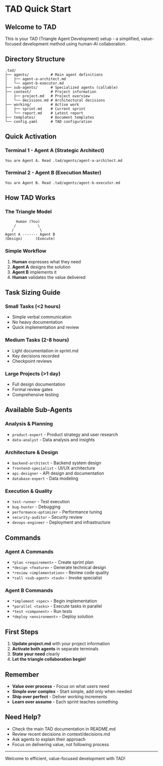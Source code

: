 # TAD Quick Start

## Welcome to TAD
This is your TAD (Triangle Agent Development) setup - a simplified, value-focused development method using human-AI collaboration.

## Directory Structure
```
.tad/
├── agents/          # Main agent definitions
│   ├── agent-a-architect.md
│   └── agent-b-executor.md
├── sub-agents/      # Specialized agents (callable)
├── context/         # Project information
│   ├── project.md   # Project overview
│   └── decisions.md # Architectural decisions
├── working/         # Active work
│   ├── sprint.md    # Current sprint
│   └── report.md    # Latest report
├── templates/       # Document templates
└── config.yaml      # TAD configuration
```

## Quick Activation

### Terminal 1 - Agent A (Strategic Architect)
```
You are Agent A. Read .tad/agents/agent-a-architect.md
```

### Terminal 2 - Agent B (Execution Master)
```
You are Agent B. Read .tad/agents/agent-b-executor.md
```

## How TAD Works

### The Triangle Model
```
     Human (You)
    /          \
   /            \
Agent A ------- Agent B
(Design)      (Execute)
```

### Simple Workflow
1. **Human** expresses what they need
2. **Agent A** designs the solution
3. **Agent B** implements it
4. **Human** validates the value delivered

## Task Sizing Guide

### Small Tasks (<2 hours)
- Simple verbal communication
- No heavy documentation
- Quick implementation and review

### Medium Tasks (2-8 hours)
- Light documentation in sprint.md
- Key decisions recorded
- Checkpoint reviews

### Large Projects (>1 day)
- Full design documentation
- Formal review gates
- Comprehensive testing

## Available Sub-Agents

### Analysis & Planning
- `product-expert` - Product strategy and user research
- `data-analyst` - Data analysis and insights

### Architecture & Design
- `backend-architect` - Backend system design
- `frontend-specialist` - UI/UX architecture
- `api-designer` - API design and documentation
- `database-expert` - Data modeling

### Execution & Quality
- `test-runner` - Test execution
- `bug-hunter` - Debugging
- `performance-optimizer` - Performance tuning
- `security-auditor` - Security review
- `devops-engineer` - Deployment and infrastructure

## Commands

### Agent A Commands
- `*plan <requirement>` - Create sprint plan
- `*design <feature>` - Generate technical design
- `*review <implementation>` - Review code quality
- `*call <sub-agent> <task>` - Invoke specialist

### Agent B Commands
- `*implement <spec>` - Begin implementation
- `*parallel <tasks>` - Execute tasks in parallel
- `*test <component>` - Run tests
- `*deploy <environment>` - Deploy solution

## First Steps

1. **Update project.md** with your project information
2. **Activate both agents** in separate terminals
3. **State your need** clearly
4. **Let the triangle collaboration begin!**

## Remember

- **Value over process** - Focus on what users need
- **Simple over complex** - Start simple, add only when needed
- **Ship over perfect** - Deliver working increments
- **Learn over assume** - Each sprint teaches something

## Need Help?

- Check the main TAD documentation in README.md
- Review recent decisions in context/decisions.md
- Ask agents to explain their approach
- Focus on delivering value, not following process

---

Welcome to efficient, value-focused development with TAD!